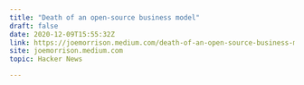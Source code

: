 ```yaml
---
title: "Death of an open-source business model"
draft: false
date: 2020-12-09T15:55:32Z
link: https://joemorrison.medium.com/death-of-an-open-source-business-model-62bc227a7e9b?utm_medium=RSS&utm_source=hune
site: joemorrison.medium.com
topic: Hacker News  

---
```

